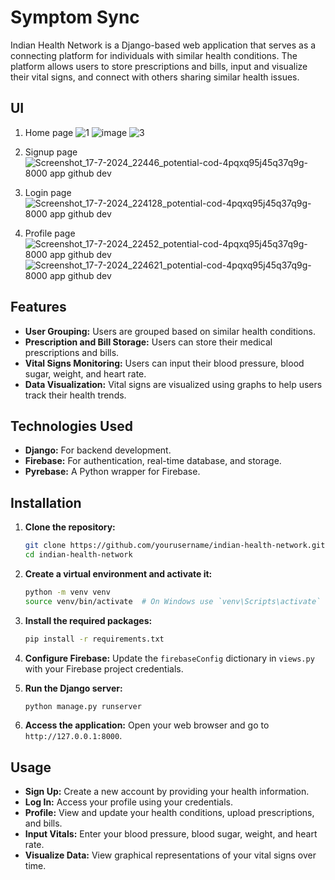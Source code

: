 
# Symptom Sync

Indian Health Network is a Django-based web application that serves as a connecting platform for individuals with similar health conditions. The platform allows users to store prescriptions and bills, input and visualize their vital signs, and connect with others sharing similar health issues.

## UI

1) Home page
![1](https://github.com/user-attachments/assets/f74226ad-d96b-4298-8a34-20ba1df14f6f)
![image](https://github.com/user-attachments/assets/84e7c3d9-e2a0-4cd8-ae05-49e2539ecb14)
![3](https://github.com/user-attachments/assets/194fd3f8-f307-4863-bf0a-3a2e59f5d204)

2) Signup page
![Screenshot_17-7-2024_22446_potential-cod-4pqxq95j45q37q9g-8000 app github dev](https://github.com/user-attachments/assets/5af674c9-68a1-4355-b2f5-118a73a5aa41)

3) Login page
![Screenshot_17-7-2024_224128_potential-cod-4pqxq95j45q37q9g-8000 app github dev](https://github.com/user-attachments/assets/c32b76f4-839d-4938-8db8-8b7a4ea9849b)

4) Profile page
![Screenshot_17-7-2024_22452_potential-cod-4pqxq95j45q37q9g-8000 app github dev](https://github.com/user-attachments/assets/77d105da-969a-4e0f-b875-26db8a844d4c)
![Screenshot_17-7-2024_224621_potential-cod-4pqxq95j45q37q9g-8000 app github dev](https://github.com/user-attachments/assets/65139d53-8c9d-48be-838d-68f1d91cb7a3)

## Features

- **User Grouping:** Users are grouped based on similar health conditions.
- **Prescription and Bill Storage:** Users can store their medical prescriptions and bills.
- **Vital Signs Monitoring:** Users can input their blood pressure, blood sugar, weight, and heart rate.
- **Data Visualization:** Vital signs are visualized using graphs to help users track their health trends.

## Technologies Used

- **Django:** For backend development.
- **Firebase:** For authentication, real-time database, and storage.
- **Pyrebase:** A Python wrapper for Firebase.

## Installation

1. **Clone the repository:**
    ```bash
    git clone https://github.com/yourusername/indian-health-network.git
    cd indian-health-network
    ```

2. **Create a virtual environment and activate it:**
    ```bash
    python -m venv venv
    source venv/bin/activate  # On Windows use `venv\Scripts\activate`
    ```

3. **Install the required packages:**
    ```bash
    pip install -r requirements.txt
    ```

4. **Configure Firebase:**
    Update the `firebaseConfig` dictionary in `views.py` with your Firebase project credentials.

5. **Run the Django server:**
    ```bash
    python manage.py runserver
    ```

6. **Access the application:**
    Open your web browser and go to `http://127.0.0.1:8000`.

## Usage

- **Sign Up:** Create a new account by providing your health information.
- **Log In:** Access your profile using your credentials.
- **Profile:** View and update your health conditions, upload prescriptions, and bills.
- **Input Vitals:** Enter your blood pressure, blood sugar, weight, and heart rate.
- **Visualize Data:** View graphical representations of your vital signs over time.

